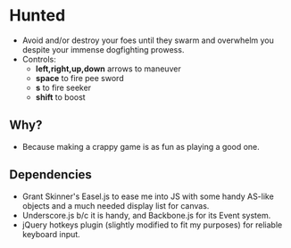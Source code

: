 Hunted
======
- Avoid and/or destroy your foes until they swarm and overwhelm you despite your immense dogfighting prowess.
- Controls:
	- **left,right,up,down** arrows to maneuver
	- **space** to fire pee sword
	- **s** to fire seeker
	- **shift** to boost

Why?
----
- Because making a crappy game is as fun as playing a good one.

Dependencies
------------
- Grant Skinner's Easel.js to ease me into JS with some handy AS-like objects and a much needed display list for canvas.
- Underscore.js b/c it is handy, and Backbone.js for its Event system.
- jQuery hotkeys plugin (slightly modified to fit my purposes) for reliable keyboard input.